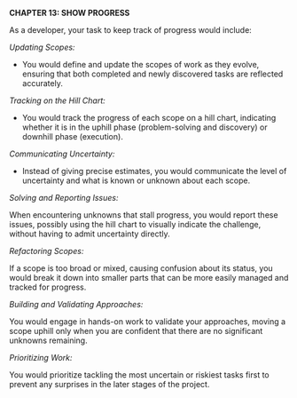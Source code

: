 **CHAPTER 13: SHOW PROGRESS**


As a developer, your task to keep track of progress would include:

*Updating Scopes:*

- You would define and update the scopes of work as they evolve, ensuring that both completed and newly discovered tasks are reflected accurately.

*Tracking on the Hill Chart:*

- You would track the progress of each scope on a hill chart, indicating whether it is in the uphill phase (problem-solving and discovery) or downhill phase (execution).

*Communicating Uncertainty:*

- Instead of giving precise estimates, you would communicate the level of uncertainty and what is known or unknown about each scope.

*Solving and Reporting Issues:*

When encountering unknowns that stall progress, you would report these issues, possibly using the hill chart to visually indicate the challenge, without having to admit uncertainty directly.

*Refactoring Scopes:*

If a scope is too broad or mixed, causing confusion about its status, you would break it down into smaller parts that can be more easily managed and tracked for progress.

*Building and Validating Approaches:*

You would engage in hands-on work to validate your approaches, moving a scope uphill only when you are confident that there are no significant unknowns remaining.

*Prioritizing Work:* 

You would prioritize tackling the most uncertain or riskiest tasks first to prevent any surprises in the later stages of the project.
